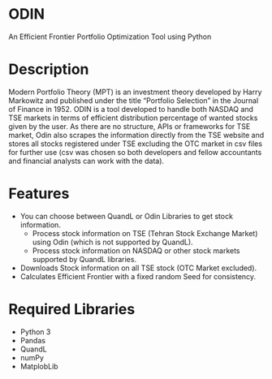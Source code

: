 # ODIN 
An Efficient Frontier Portfolio Optimization Tool using Python

# Description
Modern Portfolio Theory (MPT) is an investment theory developed by Harry Markowitz and published under the title “Portfolio Selection” in the Journal of Finance in 1952.
ODIN is a tool developed to handle both NASDAQ and TSE markets in terms of efficient distribution percentage of wanted stocks given by the user.
As there are no structure, APIs or frameworks for TSE market, Odin also scrapes the information directly from the TSE website and stores all stocks registered under TSE excluding the OTC market in csv files for further use (csv was chosen so both developers and fellow accountants and financial analysts can work with the data).
# Features
- You can choose between QuandL or Odin Libraries to get stock information.
    - Process stock information on TSE (Tehran Stock Exchange Market) using Odin (which is not supported by QuandL).
    - Process stock information on NASDAQ or other stock markets supported by QuandL libraries.    
- Downloads Stock information on all TSE stock (OTC Market excluded).
- Calculates Efficient Frontier with a fixed random Seed for consistency.

# Required Libraries
- Python 3
- Pandas
- QuandL
- numPy
- MatplobLib


